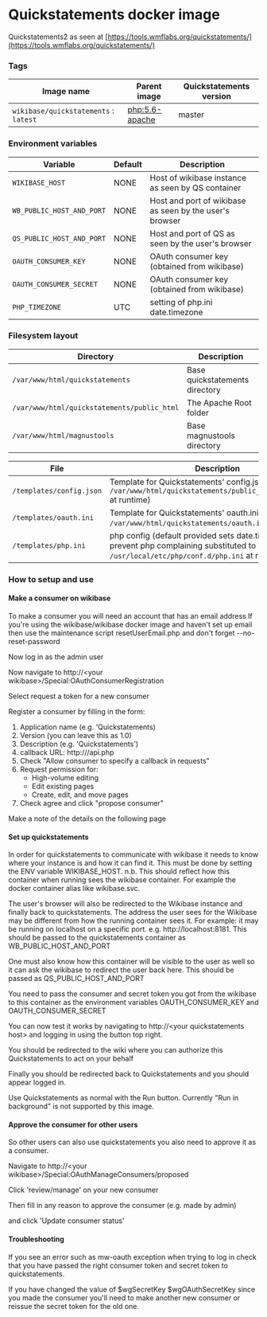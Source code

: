 # Quickstatements docker image

Quickstatements2 as seen at  [https://tools.wmflabs.org/quickstatements/](https://tools.wmflabs.org/quickstatements/)

### Tags
Image name                            | Parent image                                    | Quickstatements version
-------------------------------       | ------------------------                        | --------------        
`wikibase/quickstatements` : `latest` | [php:5.6-apache](https://hub.docker.com/_/php/) | master                

### Environment variables

Variable                   | Default  | Description                                            
-------------------------- | -------- | -----------                                            
`WIKIBASE_HOST`            | NONE     | Host of wikibase instance as seen by QS container      
`WB_PUBLIC_HOST_AND_PORT`  | NONE     | Host and port of wikibase as seen by the user's browser
`QS_PUBLIC_HOST_AND_PORT`  | NONE     | Host and port of QS as seen by the user's browser      
`OAUTH_CONSUMER_KEY`       | NONE     | OAuth consumer key (obtained from wikibase)            
`OAUTH_CONSUMER_SECRET`    | NONE     | OAuth consumer key (obtained from wikibase)            
`PHP_TIMEZONE`             | UTC      | setting of php.ini date.timezone                       

### Filesystem layout

Directory                                   | Description                                                                   
---------------------------------           | ------------------------------------------------------------------------------
`/var/www/html/quickstatements`             | Base quickstatements directory                                                
`/var/www/html/quickstatements/public_html` | The Apache Root folder                                                        
`/var/www/html/magnustools`                 | Base magnustools directory                                                    

File                      | Description                                                                                                                              
------------------------- | ------------------------------------------------------------------------------                                                           
`/templates/config.json`  | Template for Quickstatements' config.json (substituted to `/var/www/html/quickstatements/public_html/config.json` at runtime)            
`/templates/oauth.ini`    | Template for Quickstatements' oauth.ini (substituted to `/var/www/html/quickstatements/oauth.ini` at runtime)                            
`/templates/php.ini`      | php config (default provided sets date.timezone to prevent php complaining substituted to `/usr/local/etc/php/conf.d/php.ini` at runtime)


### How to setup and use

#### Make a consumer on wikibase
To make a consumer you will need an account that has an email address
If you're using the wikibase/wikibase docker image and haven't set up email then
use the maintenance script resetUserEmail.php and don't forget --no-reset-password

Now log in as the admin user

Now navigate to http://\<your wikibase\>/Special:OAuthConsumerRegistration

Select request a token for a new consumer

Register a consumer by filling in the form:
1. Application name (e.g. 'Quickstatements)
2. Version (you can leave this as 1.0)
3. Description (e.g. 'Quickstatements')
4. callback URL:  http://<your quickstatements host>/api.php
5. Check "Allow consumer to specify a callback in requests"
6. Request permission for:
    * High-volume editing
    * Edit existing pages
    * Create, edit, and move pages
7. Check agree and click "propose consumer"


Make a note of the details on the following page

#### Set up quickstatements
In order for quickstatements to communicate with wikibase it needs to know where your instance is and how it can find it.
This must be done by setting the ENV variable WIKIBASE_HOST. n.b. This should reflect how this container when running
sees the wikibase container. For example the docker container alias like wikibase.svc.

The user's browser will also be redirected to the Wikibase instance and finally back to quickstatements. The address
the user sees for the Wikibase may be different from how the running container sees it. For example: it may be running
on localhost on a specific port. e.g. http://localhost:8181. This should be passed to the quickstatements container as
WB_PUBLIC_HOST_AND_PORT

One must also know how this container will be visible to the user as well so it can ask the wikibase to redirect the
user back here. This should be passed as QS_PUBLIC_HOST_AND_PORT

You need to pass the consumer and secret token you got from the wikibase to this container as the environment variables
 OAUTH_CONSUMER_KEY and OAUTH_CONSUMER_SECRET

You can now test it works by navigating to http://\<your quickstatements host\> and logging in using the button top right.

You should be redirected to the wiki where you can authorize this Quickstatements to act on your behalf

Finally you should be redirected back to Quickstatements and you should appear logged in.

Use Quickstatements as normal with the Run button. Currently "Run in background" is not supported by this image.

#### Approve the consumer for other users
So other users can also use quickstatements you also need to approve it as a consumer.

Navigate to http://\<your wikibase\>/Special:OAuthManageConsumers/proposed

Click 'review/manage' on your new consumer

Then fill in any reason to approve the consumer (e.g. made by admin)

and click 'Update consumer status'

#### Troubleshooting
If you see an error such as mw-oauth exception when trying to log in check that you have passed the right consumer token
and secret token to quickstatements.

If you have changed the value of $wgSecretKey $wgOAuthSecretKey since you made the consumer you'll need to make another new consumer or
reissue the secret token for the old one.
